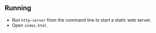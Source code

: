 ## Running

 - Run `http-server` from the command line to start a static web server.
 - Open `index.html`.

